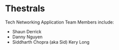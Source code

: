 # Thestrals
Tech Networking Application
Team Members include:



- Shaun Derrick
- Danny Nguyen
- Siddharth Chopra (aka Sid)
Kery Long
 